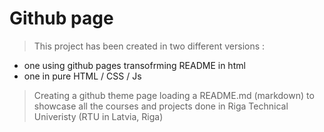 # Github page

> This project has been created in two different versions :  
* one using github pages transofrming README in html
* one in pure HTML / CSS / Js  

> Creating a github theme page loading a README.md (markdown) to showcase all the courses and projects done in Riga Technical Univeristy (RTU in Latvia, Riga)  

